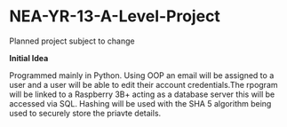 # NEA-YR-13-A-Level-Project
Planned project subject to change

**Initial Idea**


Programmed mainly in Python.
Using OOP an email will be assigned to a user and a user will be able to edit their account credentials.The rpogram will be linked to a Raspberry 3B+ acting as a database server this will be accessed via SQL.
Hashing will be used with the SHA 5 algorithm being used to securely store the priavte details.
